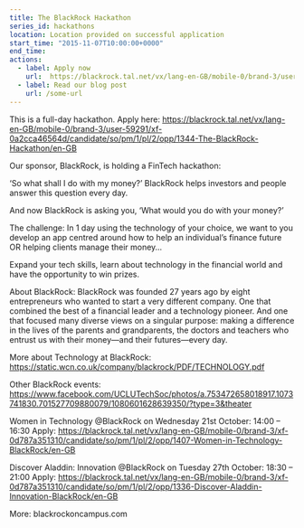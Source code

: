 ```yaml
---
title: The BlackRock Hackathon
series_id: hackathons
location: Location provided on successful application
start_time: "2015-11-07T10:00:00+0000"
end_time:
actions:
  - label: Apply now
    url:  https://blackrock.tal.net/vx/lang-en-GB/mobile-0/brand-3/user-59291/xf-0a2cca46564d/candidate/so/pm/1/pl/2/opp/1344-The-BlackRock-Hackathon/en-GB
  - label: Read our blog post
    url: /some-url
---
```


This is a full-day hackathon. Apply here: <https://blackrock.tal.net/vx/lang-en-GB/mobile-0/brand-3/user-59291/xf-0a2cca46564d/candidate/so/pm/1/pl/2/opp/1344-The-BlackRock-Hackathon/en-GB>

Our sponsor, BlackRock, is holding a FinTech hackathon:

‘So what shall I do with my money?’ BlackRock helps investors and people answer this question every day.

And now BlackRock is asking you, ‘What would you do with your money?’

The challenge: In 1 day using the technology of your choice, we want to you develop an app centred around how to help an individual’s finance future OR helping clients manage their money…

Expand your tech skills, learn about technology in the financial world and have the opportunity to win prizes.

About BlackRock:
BlackRock was founded 27 years ago by eight entrepreneurs who wanted to start a very different company. One that combined the best of a financial leader and a technology pioneer. And one that focused many diverse views on a singular purpose: making a difference in the lives of the parents and grandparents, the doctors and teachers who entrust us with their money—and their futures—every day.



More about Technology at BlackRock: <https://static.wcn.co.uk/company/blackrock/PDF/TECHNOLOGY.pdf>

Other BlackRock events:
<https://www.facebook.com/UCLUTechSoc/photos/a.753472658018917.1073741830.701527709880079/1080601628639350/?type=3&theater>

Women in Technology @BlackRock on Wednesday 21st October: 14:00 – 16:30
Apply: <https://blackrock.tal.net/vx/lang-en-GB/mobile-0/brand-3/xf-0d787a351310/candidate/so/pm/1/pl/2/opp/1407-Women-in-Technology-BlackRock/en-GB>

Discover Aladdin: Innovation @BlackRock on Tuesday 27th October: 18:30 – 21:00
Apply: <https://blackrock.tal.net/vx/lang-en-GB/mobile-0/brand-3/xf-0d787a351310/candidate/so/pm/1/pl/2/opp/1336-Discover-Aladdin-Innovation-BlackRock/en-GB>

More: blackrockoncampus.com
